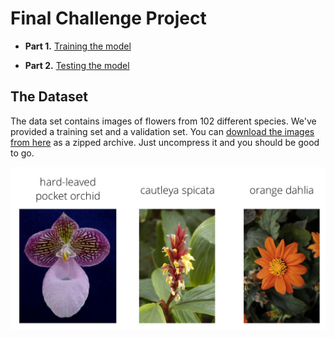 # Final Challenge Project

* **Part 1.** [Training the model](Image%20Classifier%20Project.ipynb)

* **Part 2.** [Testing the model](test_score/Test%20Score.ipynb)

## The Dataset

The data set contains images of flowers from 102 different species. We've provided a training set and a validation set. You can [download the images from here](https://s3.amazonaws.com/content.udacity-data.com/courses/nd188/flower_data.zip) as a zipped archive. Just uncompress it and you should be good to go.

![dataset-example](assets/Flowers.png)